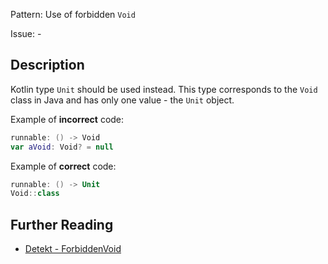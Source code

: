 Pattern: Use of forbidden `Void`

Issue: -

## Description

Kotlin type `Unit` should be used instead. This type corresponds to the `Void` class in Java and has only one value - the `Unit` object.

Example of **incorrect** code:

```kotlin
runnable: () -> Void
var aVoid: Void? = null
```

Example of **correct** code:

```kotlin
runnable: () -> Unit
Void::class
```

## Further Reading

* [Detekt - ForbiddenVoid](https://arturbosch.github.io/detekt/style.html#forbiddenvoid)